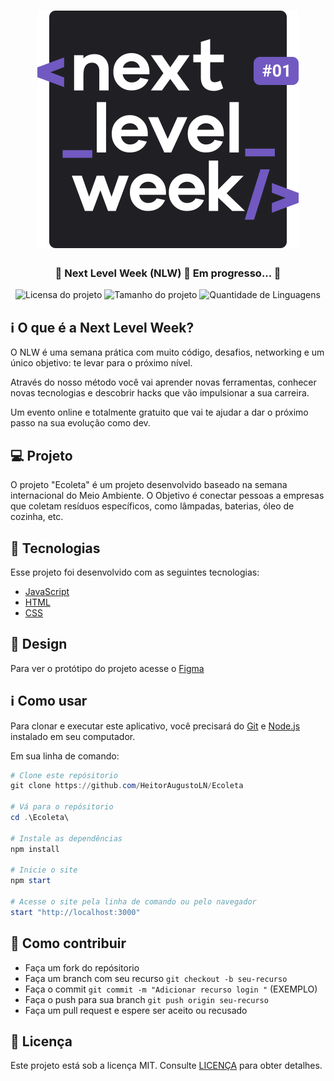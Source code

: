 <h1 align="center">
  <img src=".github/logo.svg" alt="Logo da Next Level Week">
</h1>

<h3 align="center">
  <strong>🚧 Next Level Week (NLW) 🚀 Em progresso... 🚧</strong>
</h3>

<p align="center">
  <img src="https://img.shields.io/github/license/HeitorAugustoLN/Ecoleta?color=7159C1&style=for-the-badge" alt="Licensa do projeto">

  <img src="https://img.shields.io/github/repo-size/HeitorAugustoLN/Ecoleta?color=7159C1&style=for-the-badge" alt="Tamanho do projeto">

  <img src="https://img.shields.io/github/languages/count/HeitorAugustoLN/Ecoleta?color=7159C1&style=for-the-badge" alt="Quantidade de Linguagens">
</p>

## ℹ O que é a Next Level Week?

O NLW é uma semana prática com muito código, desafios, networking e um único objetivo: te levar para o próximo nível.

Através do nosso método você vai aprender novas ferramentas, conhecer novas tecnologias e descobrir hacks que vão impulsionar a sua carreira.

Um evento online e totalmente gratuito que vai te ajudar a dar o próximo passo na sua evolução como dev.

## 💻 Projeto

O projeto "Ecoleta" é um projeto desenvolvido baseado na semana internacional do Meio Ambiente. O Objetivo é conectar pessoas a empresas que coletam resíduos específicos, como lâmpadas, baterias, óleo de cozinha, etc.

## 🚀 Tecnologias

Esse projeto foi desenvolvido com as seguintes tecnologias:

- [JavaScript](https://pt.wikipedia.org/wiki/JavaScript)
- [HTML](https://pt.wikipedia.org/wiki/HTML)
- [CSS](https://pt.wikipedia.org/wiki/Cascading_Style_Sheets)

## 🎨 Design

Para ver o protótipo do projeto acesse o [Figma](https://www.figma.com/file/1SxgOMojOB2zYT0Mdk28lB/?viewer=1&node-id=)

## ℹ Como usar

Para clonar e executar este aplicativo, você precisará do [Git](https://git-scm.com) e [Node.js](https://nodejs.org/pt-br/) instalado em seu computador.

Em sua linha de comando:

```powershell
# Clone este repósitorio
git clone https://github.com/HeitorAugustoLN/Ecoleta

# Vá para o repósitorio
cd .\Ecoleta\

# Instale as dependências
npm install

# Inicie o site
npm start

# Acesse o site pela linha de comando ou pelo navegador
start "http://localhost:3000"
```

## 🤔 Como contribuir

- Faça um fork do repósitorio
- Faça um branch com seu recurso `git checkout -b seu-recurso`
- Faça o commit `git commit -m "Adicionar recurso login "` (EXEMPLO)
- Faça o push para sua branch `git push origin seu-recurso`
- Faça um pull request e espere ser aceito ou recusado

## 📝 Licença

Este projeto está sob a licença MIT. Consulte [LICENÇA](https://github.com/HeitorAugustoLN/Ecoleta/blob/master/LICENSE) para obter detalhes.
